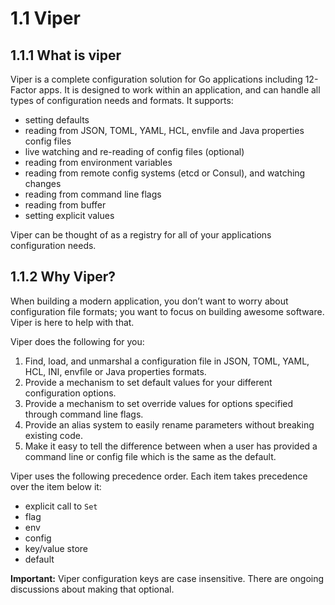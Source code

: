 # 1.1 Viper

## 1.1.1 What is viper

 Viper is a complete configuration solution for Go applications including 12-Factor apps. It is designed to work within an application, and can handle all types of configuration needs and formats. It supports:

- setting defaults
- reading from JSON, TOML, YAML, HCL, envfile and Java properties config files
- live watching and re-reading of config files (optional)
- reading from environment variables
- reading from remote config systems (etcd or Consul), and watching changes
- reading from command line flags
- reading from buffer
- setting explicit values

Viper can be thought of as a registry for all of your applications configuration needs.

## 1.1.2 Why Viper?

When building a modern application, you don’t want to worry about configuration file formats; you want to focus on building awesome software. Viper is here to help with that.

Viper does the following for you:

1. Find, load, and unmarshal a configuration file in JSON, TOML, YAML, HCL, INI, envfile or Java properties formats.
2. Provide a mechanism to set default values for your different configuration options.
3. Provide a mechanism to set override values for options specified through command line flags.
4. Provide an alias system to easily rename parameters without breaking existing code.
5. Make it easy to tell the difference between when a user has provided a command line or config file which is the same as the default.

Viper uses the following precedence order. Each item takes precedence over the item below it:

- explicit call to `Set`
- flag
- env
- config
- key/value store
- default

**Important:** Viper configuration keys are case insensitive. There are ongoing discussions about making that optional.